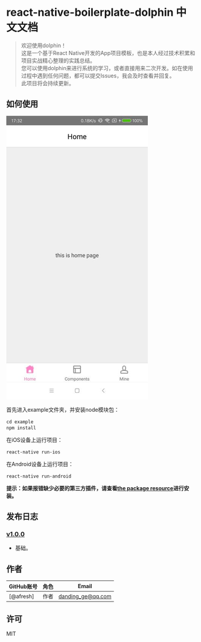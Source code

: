 # react-native-boilerplate-dolphin 中文文档

> 欢迎使用dolphin！  
> 这是一个基于React Native开发的App项目模板，也是本人经过技术积累和项目实战精心整理的实践总结。  
> 您可以使用dolphin来进行系统的学习，或者直接用来二次开发。如在使用过程中遇到任何问题，都可以提交Issues，我会及时查看并回复。  
> 此项目将会持续更新。

## 如何使用

![示例](./demo.jpg '示例')

首先进入example文件夹，并安装node模块包：
```
cd example
npm install
```
在iOS设备上运行项目：
```
react-native run-ios
```
在Android设备上运行项目：
```
react-native run-android
```
**提示：如果报错缺少必要的第三方插件，请查看[the package resource](https://github.com/afresh/react-native-boilerplate-dolphin/blob/master/docs/package.md)进行安装。**

## 发布日志

### [v1.0.0](https://github.com/afresh/react-native-boilerplate-dolphin/releases/tag/v1.0.0)
 * 基础。

## 作者

| GitHub账号        | 角色    | Email                 |
| ------------- | ------- | --------------------- |
| [@afresh]     | 作者  | danding_ge@qq.com |

## 许可

MIT
